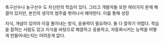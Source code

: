 축구선수나 농구선수 도 자신만의 학습이 있다.
그리고 개발자들 또한 여러가지 문제 해결이 있지만,
본인의 생각의 범주를 벗어나서 해야한다. 이를 통해 성장

지식, 개념이 있어야 이걸 풀어내는 방식, 응용력이 필요하다.
둘 다 잘하기 어렵다.
학습을 잘하는 사람도 있고 지식을 바탕으로 해결하고 응용하고, 자동화시키는 능력을 어떻게 만들어내는지는 어려운게 없다.